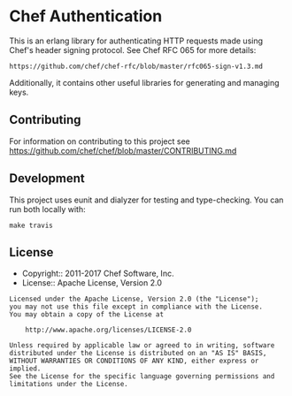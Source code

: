 # Chef Authentication

This is an erlang library for authenticating HTTP requests made using
Chef's header signing protocol. See Chef RFC 065 for more details:

    https://github.com/chef/chef-rfc/blob/master/rfc065-sign-v1.3.md

Additionally, it contains other useful libraries for generating and
managing keys.

## Contributing

For information on contributing to this project
see <https://github.com/chef/chef/blob/master/CONTRIBUTING.md>

## Development

This project uses eunit and dialyzer for testing and
type-checking. You can run both locally with:

    make travis

## License

- Copyright:: 2011-2017 Chef Software, Inc.
- License:: Apache License, Version 2.0

```text
Licensed under the Apache License, Version 2.0 (the "License");
you may not use this file except in compliance with the License.
You may obtain a copy of the License at

    http://www.apache.org/licenses/LICENSE-2.0

Unless required by applicable law or agreed to in writing, software
distributed under the License is distributed on an "AS IS" BASIS,
WITHOUT WARRANTIES OR CONDITIONS OF ANY KIND, either express or implied.
See the License for the specific language governing permissions and
limitations under the License.
```
